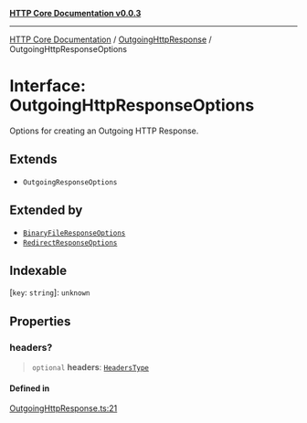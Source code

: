 [**HTTP Core Documentation v0.0.3**](../../README.md)

***

[HTTP Core Documentation](../../modules.md) / [OutgoingHttpResponse](../README.md) / OutgoingHttpResponseOptions

# Interface: OutgoingHttpResponseOptions

Options for creating an Outgoing HTTP Response.

## Extends

- `OutgoingResponseOptions`

## Extended by

- [`BinaryFileResponseOptions`](../../BinaryFileResponse/interfaces/BinaryFileResponseOptions.md)
- [`RedirectResponseOptions`](../../RedirectResponse/interfaces/RedirectResponseOptions.md)

## Indexable

 \[`key`: `string`\]: `unknown`

## Properties

### headers?

> `optional` **headers**: [`HeadersType`](../../declarations/type-aliases/HeadersType.md)

#### Defined in

[OutgoingHttpResponse.ts:21](https://github.com/stonemjs/http-core/blob/33a82b77e98ade423889148c13f25ccd40b75c8a/src/OutgoingHttpResponse.ts#L21)
